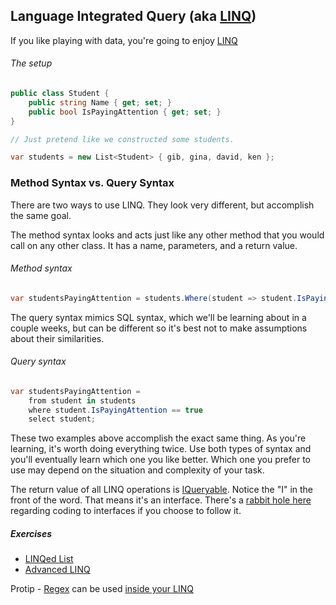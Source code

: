## Language Integrated Query (aka [LINQ](https://docs.microsoft.com/en-us/dotnet/csharp/programming-guide/concepts/linq/index))
If you like playing with data, you're going to enjoy [LINQ](https://github.com/nss-evening-cohort-06/bangazon-inc/blob/master/orientation/07_LINQ.md)

###### The setup
```cs
public class Student {
	public string Name { get; set; }
	public bool IsPayingAttention { get; set; }
}

// Just pretend like we constructed some students.

var students = new List<Student> { gib, gina, david, ken };
```

### Method Syntax vs. Query Syntax
There are two ways to use LINQ. They look very different, but accomplish the same goal.

The method syntax looks and acts just like any other method that you would call on any other class. It has a name, parameters, and a return value.

###### Method syntax
```cs
var studentsPayingAttention = students.Where(student => student.IsPayingAttention == true);
```

The query syntax mimics SQL syntax, which we'll be learning about in a couple weeks, but can be different so it's best not to make assumptions about their similarities.

###### Query syntax
```cs
var studentsPayingAttention =
	from student in students
	where student.IsPayingAttention == true
	select student;
```

These two examples above accomplish the exact same thing. As you're learning, it's worth doing everything twice. Use both types of syntax and you'll eventually learn which one you like better. Which one you prefer to use may depend on the situation and complexity of your task.

The return value of all LINQ operations is [IQueryable](https://docs.microsoft.com/en-us/dotnet/api/system.linq.iqueryable). Notice the "I" in the front of the word. That means it's an interface. There's a [rabbit hole here](https://www.google.com/search?q=code+to+interfaces+not+implementations) regarding coding to interfaces if you choose to follow it.

##### Exercises
- [LINQed List](https://github.com/nss-evening-cohort-06/bangazon-inc/blob/master/orientation/exercises/07_LINQ_LIST.md)
- [Advanced LINQ](https://github.com/nss-evening-cohort-06/bangazon-inc/blob/master/orientation/exercises/20_ADVANCED_LINQ.md)


Protip - [Regex](https://github.com/nss-evening-cohort-06/bangazon-inc/blob/formatting/concepts/csharp-language/regular-expressions.md) can be used [inside your LINQ](https://docs.microsoft.com/en-us/dotnet/csharp/programming-guide/concepts/linq/how-to-combine-linq-queries-with-regular-expressions)
